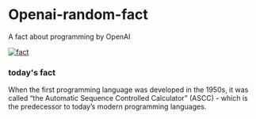 
# Openai-random-fact
 A fact about programming by OpenAI

[![fact](https://github.com/MarioVidoni/openai-daily-fact/actions/workflows/main.yml/badge.svg)](https://github.com/MarioVidoni/openai-daily-fact/actions/workflows/main.yml)

### today's fact  
  
When the first programming language was developed in the 1950s, it was called “the Automatic Sequence Controlled Calculator” (ASCC) - which is the predecessor to today’s modern programming languages.